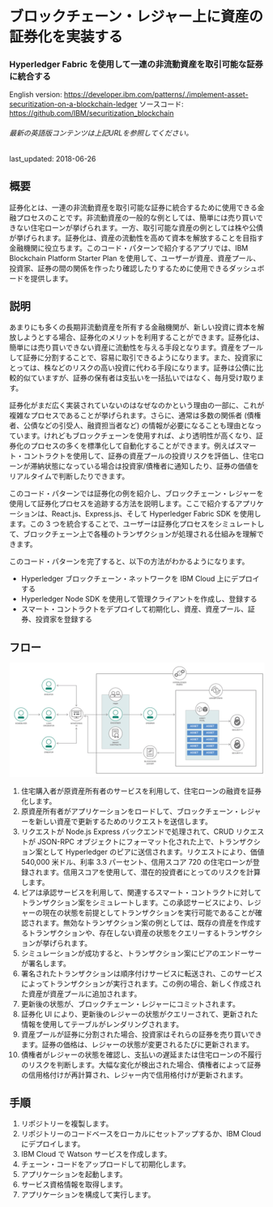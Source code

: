 # ブロックチェーン・レジャー上に資産の証券化を実装する

### Hyperledger Fabric を使用して一連の非流動資産を取引可能な証券に統合する

English version: https://developer.ibm.com/patterns/./implement-asset-securitization-on-a-blockchain-ledger
  ソースコード: https://github.com/IBM/securitization_blockchain

###### 最新の英語版コンテンツは上記URLを参照してください。
last_updated: 2018-06-26

 
## 概要

証券化とは、一連の非流動資産を取引可能な証券に統合するために使用できる金融プロセスのことです。非流動資産の一般的な例としては、簡単には売り買いできない住宅ローンが挙げられます。一方、取引可能な資産の例としては株や公債が挙げられます。証券化は、資産の流動性を高めて資本を解放することを目指す金融機関に役立ちます。このコード・パターンで紹介するアプリでは、IBM Blockchain Platform Starter Plan を使用して、ユーザーが資産、資産プール、投資家、証券の間の関係を作ったり確認したりするために使用できるダッシュボードを提供します。

## 説明

あまりにも多くの長期非流動資産を所有する金融機関が、新しい投資に資本を解放しようとする場合、証券化のメリットを利用することができます。証券化は、簡単には売り買いできない資産に流動性を与える手段となります。資産をプールして証券に分割することで、容易に取引できるようになります。また、投資家にとっては、株などのリスクの高い投資に代わる手段になります。証券は公債に比較的似ていますが、証券の保有者は支払いを一括払いではなく、毎月受け取ります。

証券化がまだ広く実装されていないのはなぜなのかという理由の一部に、これが複雑なプロセスであることが挙げられます。さらに、通常は多数の関係者 (債権者、公債などの引受人、融資担当者など) の情報が必要になることも理由となっています。けれどもブロックチェーンを使用すれば、より透明性が高くなり、証券化のプロセスの多くを標準化して自動化することができます。例えばスマート・コントラクトを使用して、証券の資産プールの投資リスクを評価し、住宅ローンが滞納状態になっている場合は投資家/債権者に通知したり、証券の価値をリアルタイムで判断したりできます。

このコード・パターンでは証券化の例を紹介し、ブロックチェーン・レジャーを使用して証券化プロセスを追跡する方法を説明します。ここで紹介するアプリケーションは、React.js、Express.js、そして Hyperledger Fabric SDK を使用します。この 3 つを統合することで、ユーザーは証券化プロセスをシミュレートして、ブロックチェーン上で各種のトランザクションが処理される仕組みを理解できます。

このコード・パターンを完了すると、以下の方法がわかるようになります。

* Hyperledger ブロックチェーン・ネットワークを IBM Cloud 上にデプロイする
* Hyperledger Node SDK を使用して管理クライアントを作成し、登録する
* スマート・コントラクトをデプロイして初期化し、資産、資産プール、証券、投資家を登録する

## フロー

![フロー](./images/arch-flow-securitization.png)

1. 住宅購入者が原資産所有者のサービスを利用して、住宅ローンの融資を証券化します。
2. 原資産所有者がアプリケーションをロードして、ブロックチェーン・レジャーを新しい資産で更新するためのリクエストを送信します。
3. リクエストが Node.js Express バックエンドで処理されて、CRUD リクエストが JSON-RPC オブジェクトにフォーマット化された上で、トランザクション案として Hyperledger のピアに送信されます。リクエストにより、価値 540,000 米ドル、利率 3.3 パーセント、信用スコア 720 の住宅ローンが登録されます。信用スコアを使用して、潜在的投資者にとってのリスクを計算します。
4. ピアは承認サービスを利用して、関連するスマート・コントラクトに対してトランザクション案をシミュレートします。この承認サービスにより、レジャーの現在の状態を前提としてトランザクションを実行可能であることが確認されます。無効なトランザクション案の例としては、既存の資産を作成するトランザクションや、存在しない資産の状態をクエリーするトランザクションが挙げられます。
5. シミュレーションが成功すると、トランザクション案にピアのエンドーサーが署名します。
6. 署名されたトランザクションは順序付けサービスに転送され、このサービスによってトランザクションが実行されます。この例の場合、新しく作成された資産が資産プールに追加されます。
7. 更新後の状態が、ブロックチェーン・レジャーにコミットされます。
8. 証券化 UI により、更新後のレジャーの状態がクエリーされて、更新された情報を使用してテーブルがレンダリングされます。
9. 資産プールが証券に分割された場合、投資家はそれらの証券を売り買いできます。証券の価格は、レジャーの状態が変更されるたびに更新されます。
10. 債権者がレジャーの状態を確認し、支払いの遅延または住宅ローンの不履行のリスクを判断します。大幅な変化が検出された場合、債権者によって証券の信用格付けが再計算され、レジャー内で信用格付けが更新されます。

## 手順

1. リポジトリーを複製します。
2. リポジトリーのコードベースをローカルにセットアップするか、IBM Cloud にデプロイします。
3. IBM Cloud で Watson サービスを作成します。
4. チェーン・コードをアップロードして初期化します。
5. アプリケーションを起動します。
6. サービス資格情報を取得します。
7. アプリケーションを構成して実行します。
